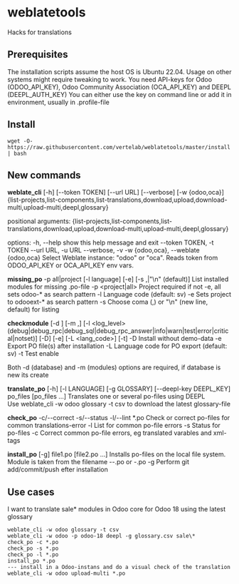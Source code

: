 # weblatetools
Hacks for translations


## Prerequisites

The installation scripts assume the host OS is Ubuntu 22.04. Usage on other
systems might require tweaking to work.
You need API-keys for Odoo (ODOO_API_KEY), Odoo Community Association (OCA_API_KEY) and DEEPL (DEEPL_AUTH_KEY)
You can either use the key on command line or add it in environment, usually in .profile-file

## Install

```
wget -O- https://raw.githubusercontent.com/vertelab/weblatetools/master/install | bash
```
## New commands

__weblate_cli__ [-h] [--token TOKEN] [--url URL] [--verbose] [-w {odoo,oca}] {list-projects,list-components,list-translations,download,upload,download-multi,upload-multi,deepl,glossary}

positional arguments:
  {list-projects,list-components,list-translations,download,upload,download-multi,upload-multi,deepl,glossary}

options:
  -h, --help            show this help message and exit
  --token TOKEN, -t TOKEN
  --url URL, -u URL
  --verbose, -v
  -w {odoo,oca}, --weblate {odoo,oca}
                        Select Weblate instance: "odoo" or "oca". Reads token from ODOO_API_KEY or OCA_API_KEY env vars.

__missing_po__ -p all|project [-l language] [-e] [-s ,|"\n" (default)]   List installed modules for missing .po-file 
  -p <project|all>   Project required if not -e, all sets odoo-* as search pattern 
  -l <language>      Language code (default: sv)
  -e                 Sets project to odooext-* as search pattern
  -s <separator>     Choose coma (,) or "\n" (new line, default) for listing

__checkmodule__ [-d <database>] [-m <module>,<module>] [-l <log_level>(debug|debug_rpc|debug_sql|debug_rpc_answer|info|warn|test|error|critical|notset)] [-D] [-e] [-L <lang_code>] [-t]
   -D   Install without demo-data
   -e   Export PO file(s) after installation
   -L   Language code for PO export (default: sv)
   -t   Test enable

   Both -d (database) and -m (modules) options are required, if database is new its create

__translate_po__ [-h] [-l LANGUAGE] [-g GLOSSARY] [--deepl-key DEEPL_KEY] po_files [po_files ...]
Translates one or several po-files using DEEPL  
Use weblate_cli -w odoo glossary -t csv to download the latest glossary-file

__check_po__ -c/--correct -s/--status -l/--lint  *.po Check or correct po-files for common translations-error 
  -l    List for common po-file errors
  -s    Status for po-files
  -c    Correct common po-file errors, eg translated varables and xml-tags

__install_po__ [-g] file1.po [file2.po ...]
Installs po-files on the local file system. Module is taken from the filename <project>-<module>-<lang>.po or <module>-<lang>.po
  -g    Perform git add/commit/push efter installation

## Use cases

I want to translate sale* modules in Odoo core for Odoo 18 using the latest glossary
```
weblate_cli -w odoo glossary -t csv
weblate_cli -w odoo -p odoo-18 deepl -g glossary.csv sale\*
check_po -c *.po
check_po -s *.po
check_po -l *.po
install_po *.po
--- install in a Odoo-instans and do a visual check of the translation
weblate_cli -w odoo upload-multi *.po

```

